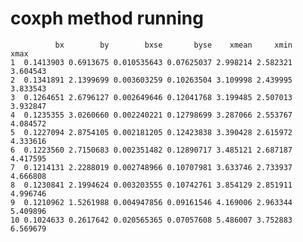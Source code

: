 # coxph method running

              bx        by        bxse       byse    xmean     xmin     xmax
    1  0.1413903 0.6913675 0.010535643 0.07625037 2.998214 2.582321 3.604543
    2  0.1341891 2.1399699 0.003603259 0.10263504 3.109998 2.439995 3.833543
    3  0.1264651 2.6796127 0.002649646 0.12041768 3.199485 2.507013 3.932847
    4  0.1235355 3.0260660 0.002240221 0.12798699 3.287066 2.553767 4.084572
    5  0.1227094 2.8754105 0.002181205 0.12423838 3.390428 2.615972 4.333616
    6  0.1223560 2.7150683 0.002351482 0.12890717 3.485121 2.687187 4.417595
    7  0.1214131 2.2288019 0.002748966 0.10707981 3.633746 2.733937 4.666808
    8  0.1230841 2.1994624 0.003203555 0.10742761 3.854129 2.851911 4.996746
    9  0.1210962 1.5261988 0.004947856 0.09161546 4.169006 2.963344 5.409896
    10 0.1024633 0.2617642 0.020565365 0.07057608 5.486007 3.752883 6.569679

